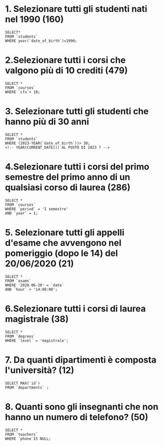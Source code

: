 # 1. Selezionare tutti gli studenti nati nel 1990 (160)

    SELECT*
    FROM `students`
    WHERE year(`date_of_birth`)=1990;

# 2.Selezionare tutti i corsi che valgono più di 10 crediti (479)

    SELECT * 
    FROM `courses` 
    WHERE `cfu`> 10;

# 3. Selezionare tutti gli studenti che hanno più di 30 anni

    SELECT * 
    FROM `students` 
    WHERE (2023-YEAR(`date_of_birth`))> 30; 
    <!-- YEAR(CURRENT_DATE()) AL POSTO DI 2023 ? -->

# 4.Selezionare tutti i corsi del primo semestre del primo anno di un qualsiasi corso di laurea (286)

    SELECT * 
    FROM `courses` 
    WHERE `period` = 'I semestre' 
    AND `year` = 1;

# 5. Selezionare tutti gli appelli d'esame che avvengono nel pomeriggio (dopo le 14) del 20/06/2020 (21)

    SELECT * 
    FROM `exams` 
    WHERE '2020-06-20' = `date` 
    AND `hour` > '14:00:00';

#  6.Selezionare tutti i corsi di laurea magistrale (38)

    SELECT *
    FROM `degrees`
    WHERE `level` = 'magistrale';

# 7. Da quanti dipartimenti è composta l'università? (12)

    SELECT MAX(`id`) 
    FROM `departments` ;

# 8. Quanti sono gli insegnanti che non hanno un numero di telefono? (50)

    SELECT * 
    FROM `teachers` 
    WHERE `phone`IS NULL;
